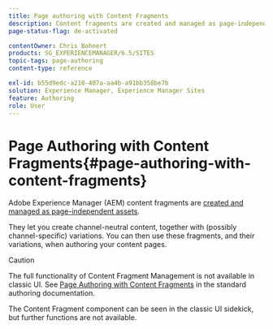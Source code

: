 ```yaml
---
title: Page authoring with Content Fragments
description: Content fragments are created and managed as page-independent assets. They let you create channel-neutral content, together with variations.
page-status-flag: de-activated

contentOwner: Chris Bohnert
products: SG_EXPERIENCEMANAGER/6.5/SITES
topic-tags: page-authoring
content-type: reference

exl-id: b55d9edc-a210-407a-aa4b-a91bb358be7b
solution: Experience Manager, Experience Manager Sites
feature: Authoring
role: User
---
```

# Page Authoring with Content Fragments{#page-authoring-with-content-fragments}

Adobe Experience Manager (AEM) content fragments are [created and managed as page-independent assets](/help/assets/content-fragments/content-fragments.md).

They let you create channel-neutral content, together with (possibly channel-specific) variations. You can then use these fragments, and their variations, when authoring your content pages.

>[!CAUTION]
>
>The full functionality of Content Fragment Management is not available in classic UI. See [Page Authoring with Content Fragments](/help/sites-authoring/content-fragments.md) in the standard authoring documentation.
>
>The Content Fragment component can be seen in the classic UI sidekick, but further functions are not available.
